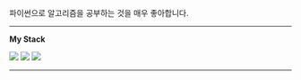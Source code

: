 










파이썬으로 알고리즘을 공부하는 것을 매우 좋아합니다. 

----

<b>My Stack</b>
<p>
<img src="https://img.shields.io/badge/Flask-darkgray?style=flat-square&logo=Flask&logoColor=black"> <img src="https://img.shields.io/badge/Python-blue?style=flat-square&logo=Python&logoColor=white">  <img src="https://img.shields.io/badge/Linux-orange?style=flat-square&logo=Linux&logoColor=white">
</p>
<hr>
